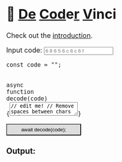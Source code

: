 # 📜   **<u>De</u>  <u>Cod</u>e<u>r</u>  <u>V</u>inci**  

<link rel="stylesheet" href="./styles/codemirror.css">
<style>
	body { font-size:18px; }
	pre { margin: 0; }
	button { background:#DDD !important; width: 200px; padding: 6px 0; }
	.wrapped,.wrapped>code { white-space: normal !important; }
</style>
<script src="codemirror.js"></script>
<script src="./modes/javascript.js"></script>
<script>
console.log('Hello hacker!');
const urlParams = new URLSearchParams(location.search);
function updateUrlGet(name, val) {
	urlParams.set(name, val);
	const url = location.protocol + "//" + location.host + location.pathname + '?' + urlParams.toString();
	window.history.pushState({path:url}, '', url);
}
let code = '6 8 6 5 6 c 6 c 6 f';
document.addEventListener('DOMContentLoaded', () => {
	const runButton = document.getElementById('run');
	const resultCode = document.getElementById('result-code');
	const codeEl = document.getElementById('code');
	const editor = CodeMirror.fromTextArea(codeEl, {lineNumbers: true});
	const assignValueEl = document.getElementById('assign-value');
	const codeInput = document.getElementById('code-input');
	codeInput.placeholder = code;
	editor.on('changes', _ => updateUrlGet('src', btoa(editor.getValue())));
	codeInput.addEventListener('input', e => {
		code = e.target.value;
		assignValueEl.innerText = '"'+code+'"';
		updateUrlGet('input', code);
	});
	runButton.addEventListener('click', () => {
		resultCode.innerHTML = '';
		const src = 'return (async function(){'+editor.getValue()+';})();';
		const func = new Function('code', src);
		func(code).then(res => {
			console.log(res);
			if (typeof(res) === 'string')
				resultCode.innerText = res;
			else if (res instanceof Node)
				resultCode.appendChild(res);
			else {
				resultCode.innerHTML = '<b>Invalid result type, string or Node expected</b>';
				return;
			}
			
			updateUrlGet('src', btoa(src));
		});
	});
	if (urlParams.has('src')) editor.getDoc().setValue(atob(urlParams.get('src')));
	if (urlParams.has('input')) {
		codeInput.value = urlParams.get('input');
		codeInput.dispatchEvent(new Event('input', { bubbles: true }))
	}
});
</script>

Check out the [introduction](/decodervinci/intro).

Input code: <input id="code-input" type="string" placeholder="6 8 6 5 6 c 6 c 6 f">

<pre class="cm-s-default"><code class="wrapped"><span class="cm-keyword">const</span> <span class="cm-variable-2">code</span> <span class="cm-operator">=</span> <span id="assign-value" class="cm-string">"<script>document.write(code)</script>"</span>;</code><code>
<span class="cm-keyword">async</span> <span class="cm-keyword">function</span> <span class="cm-variable-2">decode</span>(<span class="cm-variable-2">code</span>) {<textarea id="code">// edit me!
// Remove spaces between chars
code = code.split(' ').join('');
// Match hex char pairs, replace each pair with the string representation
code = code.match(/\w{2}/g).map(
    hex => String.fromCharCode(parseInt(hex, 16))
).join('');
// Return the decoded string
return code;</textarea>}
</code></pre>
<button id="run" class="CodeMirror cm-s-default" type="button"><span class="cm-keyword">await</span> <span class="cm-variable-2">decode</span>(<span class="cm-variable-2">code</span>);</button>
<div class="result wrapped">
	<h3>Output:</h3>
	<pre><code id="result-code"></code></pre>
</div>